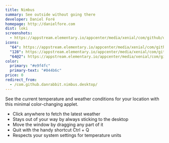 ```yaml
---
title: Nimbus
summary: See outside without going there
developer: Daniel Foré
homepage: http://danielfore.com
dist: loki
screenshots:
  - https://appstream.elementary.io/appcenter/media/xenial/com/github/danrabbit.nimbus.desktop/2BDD9962045D455350B16207C3318335/screenshots/image-1_orig.png
icons:
  "64": https://appstream.elementary.io/appcenter/media/xenial/com/github/danrabbit.nimbus.desktop/2BDD9962045D455350B16207C3318335/icons/64x64/com.github.danrabbit.nimbus_com.github.danrabbit.nimbus.png
  "128": https://appstream.elementary.io/appcenter/media/xenial/com/github/danrabbit.nimbus.desktop/2BDD9962045D455350B16207C3318335/icons/128x128/com.github.danrabbit.nimbus_com.github.danrabbit.nimbus.png
  "64@2": https://appstream.elementary.io/appcenter/media/xenial/com/github/danrabbit.nimbus.desktop/2BDD9962045D455350B16207C3318335/icons/64x64@2/com.github.danrabbit.nimbus_com.github.danrabbit.nimbus.png
color:
  primary: "#e9f4fc"
  primary-text: "#044b6c"
price: 0
redirect_from:
  - /com.github.danrabbit.nimbus.desktop/
---
```


<p>See the current temperature and weather conditions for your location with this minimal color-changing applet.</p>
<ul>
  <li>Click anywhere to fetch the latest weather</li>
  <li>Stays out of your way by always sticking to the desktop</li>
  <li>Move the window by dragging any part of it</li>
  <li>Quit with the handy shortcut Ctrl + Q</li>
  <li>Respects your system settings for temperature units</li>
</ul>